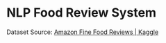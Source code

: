 # NLP Food Review System

Dataset Source: [Amazon Fine Food Reviews | Kaggle](https://www.kaggle.com/datasets/snap/amazon-fine-food-reviews)
